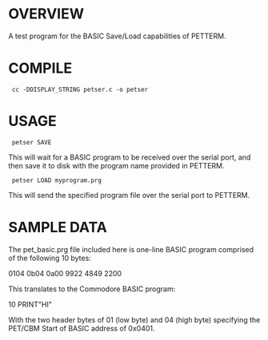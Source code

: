 # OVERVIEW

A test program for the BASIC Save/Load capabilities of PETTERM.

# COMPILE

` cc -DDISPLAY_STRING petser.c -o petser`

# USAGE

` petser SAVE`

This will wait for a BASIC program to be received over the serial port, and then save it to disk with the program name provided in PETTERM.

` petser LOAD myprogram.prg`

This will send the specified program file over the serial port to PETTERM.

# SAMPLE DATA

The pet_basic.prg file included here is one-line BASIC program comprised of the following 10 bytes:

0104 0b04 0a00 9922 4849 2200

This translates to the Commodore BASIC program:

10 PRINT"HI"

With the two header bytes of 01 (low byte) and 04 (high byte) specifying the PET/CBM Start of BASIC address of 0x0401.
